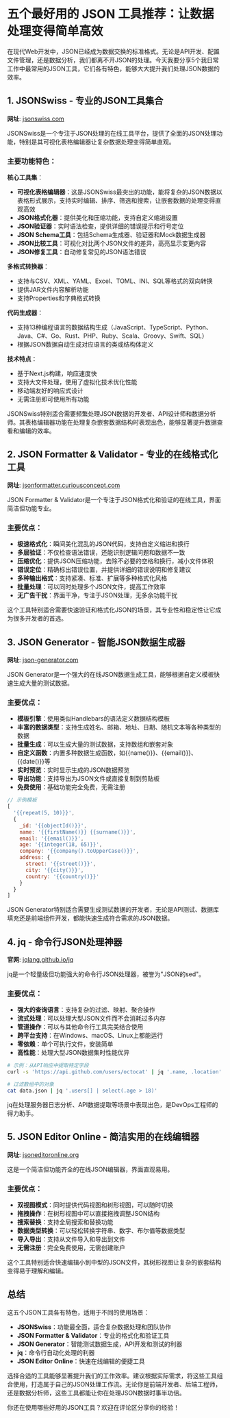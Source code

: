 # 五个最好用的 JSON 工具推荐：让数据处理变得简单高效

在现代Web开发中，JSON已经成为数据交换的标准格式。无论是API开发、配置文件管理，还是数据分析，我们都离不开JSON的处理。今天我要分享5个我日常工作中最常用的JSON工具，它们各有特色，能够大大提升我们处理JSON数据的效率。

## 1. JSONSwiss - 专业的JSON工具集合

**网址**: [jsonswiss.com](https://jsonswiss.com)

JSONSwiss是一个专注于JSON处理的在线工具平台，提供了全面的JSON处理功能，特别是其可视化表格编辑器让复杂数据处理变得简单直观。

### 主要功能特色：

**核心工具集**：
- **可视化表格编辑器**：这是JSONSwiss最突出的功能，能将复杂的JSON数据以表格形式展示，支持实时编辑、排序、筛选和搜索，让嵌套数据的处理变得直观高效
- **JSON格式化器**：提供美化和压缩功能，支持自定义缩进设置
- **JSON验证器**：实时语法检查，提供详细的错误提示和行号定位
- **JSON Schema工具**：包括Schema生成器、验证器和Mock数据生成器
- **JSON比较工具**：可视化对比两个JSON文件的差异，高亮显示变更内容
- **JSON修复工具**：自动修复常见的JSON语法错误

**多格式转换器**：
- 支持与CSV、XML、YAML、Excel、TOML、INI、SQL等格式的双向转换
- 提供JAR文件内容解析功能
- 支持Properties和字典格式转换

**代码生成器**：
- 支持13种编程语言的数据结构生成（JavaScript、TypeScript、Python、Java、C#、Go、Rust、PHP、Ruby、Scala、Groovy、Swift、SQL）
- 根据JSON数据自动生成对应语言的类或结构体定义

**技术特点**：
- 基于Next.js构建，响应速度快
- 支持大文件处理，使用了虚拟化技术优化性能
- 移动端友好的响应式设计
- 无需注册即可使用所有功能

JSONSwiss特别适合需要频繁处理JSON数据的开发者、API设计师和数据分析师。其表格编辑器功能在处理复杂嵌套数据结构时表现出色，能够显著提升数据查看和编辑的效率。

## 2. JSON Formatter & Validator - 专业的在线格式化工具

**网址**: [jsonformatter.curiousconcept.com](https://jsonformatter.curiousconcept.com)

JSON Formatter & Validator是一个专注于JSON格式化和验证的在线工具，界面简洁但功能专业。

### 主要优点：

- **极速格式化**：瞬间美化混乱的JSON代码，支持自定义缩进和换行
- **多层验证**：不仅检查语法错误，还能识别逻辑问题和数据不一致
- **压缩优化**：提供JSON压缩功能，去除不必要的空格和换行，减小文件体积
- **错误定位**：精确标出错误位置，并提供详细的错误说明和修复建议
- **多种输出格式**：支持紧凑、标准、扩展等多种格式化风格
- **批量处理**：可以同时处理多个JSON文件，提高工作效率
- **无广告干扰**：界面干净，专注于JSON处理，无多余功能干扰

这个工具特别适合需要快速验证和格式化JSON的场景，其专业性和稳定性让它成为很多开发者的首选。

## 3. JSON Generator - 智能JSON数据生成器

**网址**: [json-generator.com](https://www.json-generator.com)

JSON Generator是一个强大的在线JSON数据生成工具，能够根据自定义模板快速生成大量的测试数据。

### 主要优点：

- **模板引擎**：使用类似Handlebars的语法定义数据结构模板
- **丰富的数据类型**：支持生成姓名、邮箱、地址、日期、随机文本等各种类型的数据
- **批量生成**：可以生成大量的测试数据，支持数组和嵌套对象
- **自定义函数**：内置多种数据生成函数，如{{name()}}、{{email()}}、{{date()}}等
- **实时预览**：实时显示生成的JSON数据预览
- **导出功能**：支持导出为JSON文件或直接复制到剪贴板
- **免费使用**：基础功能完全免费，无需注册

```javascript
// 示例模板
[
  '{{repeat(5, 10)}}',
  {
    _id: '{{objectId()}}',
    name: '{{firstName()}} {{surname()}}',
    email: '{{email()}}',
    age: '{{integer(18, 65)}}',
    company: '{{company().toUpperCase()}}',
    address: {
      street: '{{street()}}',
      city: '{{city()}}',
      country: '{{country()}}'
    }
  }
]
```

JSON Generator特别适合需要生成测试数据的开发者，无论是API测试、数据库填充还是前端组件开发，都能快速生成符合需求的JSON数据。

## 4. jq - 命令行JSON处理神器

**官网**: [jqlang.github.io/jq](https://jqlang.github.io/jq/)

jq是一个轻量级但功能强大的命令行JSON处理器，被誉为"JSON的sed"。

### 主要优点：

- **强大的查询语言**：支持复杂的过滤、映射、聚合操作
- **流式处理**：可以处理大型JSON文件而不会消耗过多内存
- **管道操作**：可以与其他命令行工具完美结合使用
- **跨平台支持**：在Windows、macOS、Linux上都能运行
- **零依赖**：单个可执行文件，安装简单
- **高性能**：处理大型JSON数据集时性能优异

```bash
# 示例：从API响应中提取特定字段
curl -s 'https://api.github.com/users/octocat' | jq '.name, .location'

# 过滤数组中的对象
cat data.json | jq '.users[] | select(.age > 18)'
```

jq在处理服务器日志分析、API数据提取等场景中表现出色，是DevOps工程师的得力助手。

## 5. JSON Editor Online - 简洁实用的在线编辑器

**网址**: [jsoneditoronline.org](https://jsoneditoronline.org)

这是一个简洁但功能齐全的在线JSON编辑器，界面直观易用。

### 主要优点：

- **双视图模式**：同时提供代码视图和树形视图，可以随时切换
- **拖拽操作**：在树形视图中可以直接拖拽调整JSON结构
- **搜索替换**：支持全局搜索和替换功能
- **数据类型转换**：可以轻松转换字符串、数字、布尔值等数据类型
- **导入导出**：支持从文件导入和导出到文件
- **无需注册**：完全免费使用，无需创建账户

这个工具特别适合快速编辑小到中型的JSON文件，其树形视图让复杂的嵌套结构变得易于理解和编辑。

## 总结

这五个JSON工具各有特色，适用于不同的使用场景：

- **JSONSwiss**：功能最全面，适合复杂数据处理和团队协作
- **JSON Formatter & Validator**：专业的格式化和验证工具
- **JSON Generator**：智能测试数据生成，API开发和测试的利器
- **jq**：命令行自动化处理的利器
- **JSON Editor Online**：快速在线编辑的便捷工具

选择合适的工具能够显著提升我们的工作效率。建议根据实际需求，将这些工具组合使用，打造属于自己的JSON处理工作流。无论你是前端开发者、后端工程师，还是数据分析师，这些工具都能让你在处理JSON数据时事半功倍。

你还在使用哪些好用的JSON工具？欢迎在评论区分享你的经验！